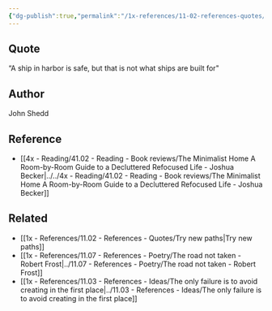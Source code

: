 ```yaml
---
{"dg-publish":true,"permalink":"/1x-references/11-02-references-quotes/ship-not-made-to-stay-in-harbour/","title":"Ship not made to stay in harbour"}
---
```



## Quote
“A ship in harbor is safe, but that is not what ships are built for"

## Author
John Shedd

## Reference
- [[4x - Reading/41.02 - Reading - Book reviews/The Minimalist Home A Room-by-Room Guide to a Decluttered Refocused Life - Joshua Becker\|../../4x - Reading/41.02 - Reading - Book reviews/The Minimalist Home A Room-by-Room Guide to a Decluttered Refocused Life - Joshua Becker]]

## Related
- [[1x - References/11.02 - References - Quotes/Try new paths\|Try new paths]]
- [[1x - References/11.07 - References - Poetry/The road not taken - Robert Frost\|../11.07 - References - Poetry/The road not taken - Robert Frost]]
- [[1x - References/11.03 - References - Ideas/The only failure is to avoid creating in the first place\|../11.03 - References - Ideas/The only failure is to avoid creating in the first place]]